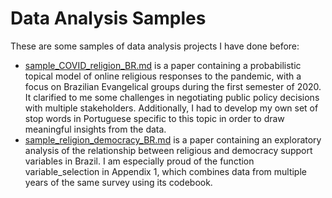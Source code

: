 # Data Analysis Samples

These are some samples of data analysis projects I have done before:

 - [sample_COVID_religion_BR.md](sample_COVID_religion_BR.md) is a paper containing a probabilistic topical model of online religious responses to the pandemic, with a focus on Brazilian Evangelical groups during the first semester of 2020. It clarified to me some challenges in negotiating public policy decisions with multiple stakeholders. Additionally, I had to develop my own set of stop words in Portuguese specific to this topic in order to draw meaningful insights from the data.
 - [sample_religion_democracy_BR.md](sample_religion_democracy_BR.md) is a paper containing an exploratory analysis of the relationship between religious and democracy support variables in Brazil. I am especially proud of the function variable_selection in Appendix 1, which combines data from multiple years of the same survey using its codebook.
